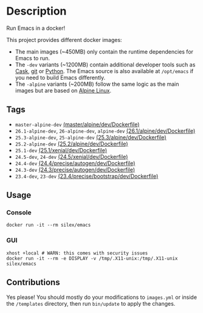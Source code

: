 # Description

Run Emacs in a docker!

This project provides different docker images:

- The main images (~450MB) only contain the runtime dependencies for Emacs to run.
- The `-dev` variants (~1200MB) contain additional developer tools such as [Cask](https://cask.readthedocs.io), [git](https://git-scm.com) or [Python](https://www.python.org).
  The Emacs source is also available at `/opt/emacs` if you need to build Emacs differently.
- The `-alpine` variants (~200MB) follow the same logic as the main images but are based on [Alpine Linux](https://alpinelinux.org).

## Tags

- `master-alpine-dev` [(master/alpine/dev/Dockerfile)](https://github.com/silex/docker-emacs/blob/master/master/alpine/dev/Dockerfile)
- `26.1-alpine-dev`, `26-alpine-dev`, `alpine-dev` [(26.1/alpine/dev/Dockerfile)](https://github.com/silex/docker-emacs/blob/master/26.1/alpine/dev/Dockerfile)
- `25.3-alpine-dev`, `25-alpine-dev` [(25.3/alpine/dev/Dockerfile)](https://github.com/silex/docker-emacs/blob/master/25.3/alpine/dev/Dockerfile)
- `25.2-alpine-dev` [(25.2/alpine/dev/Dockerfile)](https://github.com/silex/docker-emacs/blob/master/25.2/alpine/dev/Dockerfile)
- `25.1-dev` [(25.1/xenial/dev/Dockerfile)](https://github.com/silex/docker-emacs/blob/master/25.1/xenial/dev/Dockerfile)
- `24.5-dev`, `24-dev` [(24.5/xenial/dev/Dockerfile)](https://github.com/silex/docker-emacs/blob/master/24.5/xenial/dev/Dockerfile)
- `24.4-dev` [(24.4/precise/autogen/dev/Dockerfile)](https://github.com/silex/docker-emacs/blob/master/24.4/precise/autogen/dev/Dockerfile)
- `24.3-dev` [(24.3/precise/autogen/dev/Dockerfile)](https://github.com/silex/docker-emacs/blob/master/24.3/precise/autogen/dev/Dockerfile)
- `23.4-dev`, `23-dev` [(23.4/precise/bootstrap/dev/Dockerfile)](https://github.com/silex/docker-emacs/blob/master/23.4/precise/bootstrap/dev/Dockerfile)

## Usage

### Console

``` shell
docker run -it --rm silex/emacs
```

### GUI

``` shell
xhost +local # WARN: this comes with security issues
docker run -it --rm -e DISPLAY -v /tmp/.X11-unix:/tmp/.X11-unix silex/emacs
```

## Contributions

Yes please! You should mostly do your modifications to `images.yml` or inside the `/templates` directory,
then run `bin/update` to apply the changes.
